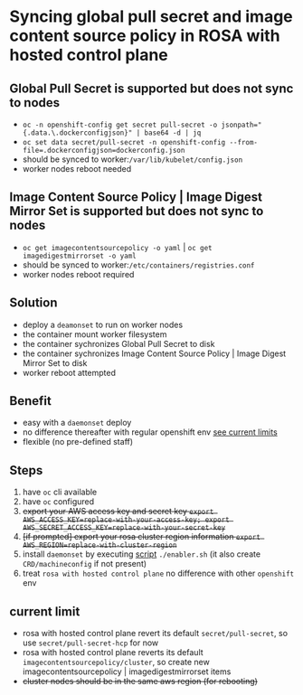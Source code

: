 # Syncing global pull secret and image content source policy in ROSA with hosted control plane 

## Global Pull Secret is supported but does not sync to nodes
- `oc -n openshift-config get secret pull-secret -o jsonpath="{.data.\.dockerconfigjson}" | base64 -d | jq`
- `oc set data secret/pull-secret -n openshift-config --from-file=.dockerconfigjson=dockerconfig.json`
- should be synced to worker:`/var/lib/kubelet/config.json`
- worker nodes reboot needed

## Image Content Source Policy | Image Digest Mirror Set is supported but does not sync to nodes
- `oc get imagecontentsourcepolicy -o yaml`  | `oc get imagedigestmirrorset -o yaml`
- should be synced to worker:`/etc/containers/registries.conf`
- worker nodes reboot required

## Solution
- deploy a `deamonset` to run on worker nodes
- the container mount worker filesystem
- the container sychronizes Global Pull Secret to disk
- the container sychronizes Image Content Source Policy | Image Digest Mirror Set to disk
- worker reboot attempted

## Benefit
- easy with a `daemonset` deploy
- no difference thereafter with regular openshift env [see current limits](#current-limit)
- flexible (no pre-defined staff)

## Steps
1. have `oc` cli available
2. have `oc` configured
3. ~~export your AWS access key and secret key `export AWS_ACCESS_KEY=replace-with-your-access-key; export AWS_SECRET_ACCESS_KEY=replace-with-your-secret-key`~~
4. ~~[if prompted] export your rosa cluster region information `export AWS_REGION=replace-with-cluster-region`~~
5. install `daemonset` by executing [script](enabler.sh) `./enabler.sh` (it also create `CRD/machineconfig` if not present)
6. treat `rosa with hosted control plane` no difference with other `openshift` env

## current limit
- rosa with hosted control plane revert its default `secret/pull-secret`, so use `secret/pull-secret-hcp` for now
- rosa with hosted control plane reverts its default `imagecontentsourcepolicy/cluster`, so create new imagecontentsourcepolicy | imagedigestmirrorset items
- ~~cluster nodes should be in the same aws region (for rebooting)~~
